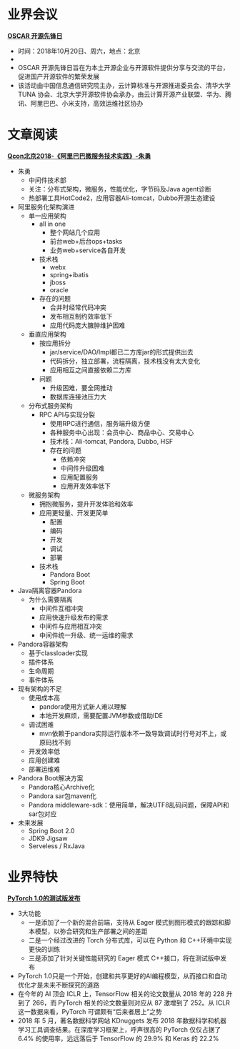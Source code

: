 ﻿# 业界会议

[**OSCAR 开源先锋日**](http://www.caict.ac.cn/xwdt/hyxw/201810/t20181010_186651.htm)
* 时间：2018年10月20日、周六，地点：北京
* 
* OSCAR 开源先锋日旨在为本土开源企业与开源软件提供分享与交流的平台，促进国产开源软件的繁荣发展
* 该活动由中国信息通信研究院主办，云计算标准与开源推进委员会、清华大学 TUNA 协会、北京大学开源软件协会承办，由云计算开源产业联盟、华为、腾讯、阿里巴巴、小米支持，高效运维社区协办


# 文章阅读

[**Qcon北京2018-《阿里巴巴微服务技术实践》-朱勇**]()
* 朱勇
   * 中间件技术部
   * 关注：分布式架构，微服务，性能优化，字节码及Java agent诊断
   * 热部署工具HotCode2，应用容器Ali-tomcat，Dubbo开源生态建设
* 阿里服务化架构演进
   * 单一应用架构
      * all in one
         * 整个网站几个应用
         * 前台web+后台ops+tasks
         * 业务web+service各自开发
      * 技术栈
         * webx
         * spring+ibatis
         * jboss
         * oracle
      * 存在的问题
         * 合并时经常代码冲突
         * 发布相互制约效率低下
         * 应用代码庞大臃肿维护困难
   * 垂直应用架构
      * 按应用拆分
         * jar/service/DAO/Impl都已二方库jar的形式提供出去
         * 代码拆分，独立部署，流程隔离，技术栈没有太大变化
         * 应用相互之间直接依赖二方库
      * 问题
         * 升级困难，要全网推动
         * 数据库连接池压力大
   * 分布式服务架构
      * RPC API与实现分裂
         * 使用RPC进行通信，服务端升级方便
         * 各种服务中心出现：会员中心、商品中心、交易中心
         * 技术栈：Ali-tomcat, Pandora, Dubbo, HSF
         * 存在的问题
            * 依赖冲突
            * 中间件升级困难
            * 应用配置服务
            * 应用开发效率低下
    * 微服务架构
       * 拥抱微服务，提升开发体验和效率
       * 应用更轻量、开发更简单
          * 配置
          * 编码
          * 开发
          * 调试
          * 部署
       * 技术栈
          * Pandora Boot
          * Spring Boot
* Java隔离容器Pandora
   * 为什么需要隔离
      * 中间件互相冲突
      * 应用快速升级发布的需求
      * 中间件与应用相互冲突
      * 中间件统一升级、统一运维的需求
* Pandora容器架构
   * 基于classloader实现
   * 插件体系
   * 生命周期
   * 事件体系
* 现有架构的不足
   * 使用成本高
      * pandora使用方式新人难以理解
      * 本地开发麻烦，需要配置JVM参数或借助IDE
   * 调试困难
      * mvn依赖于pandora实际运行版本不一致导致调试时行号对不上，或原码找不到
   * 开发效率低
   * 应用创建难
   * 部署运维难
* Pandora Boot解决方案
   * Pandora核心Archive化
   * Pandora sar包maven化
   * Pandora middleware-sdk：使用简单，解决UTF8乱码问题，保障API和sar包对应
* 未来发展
   * Spring Boot 2.0
   * JDK9 Jigsaw
   * Serveless / RxJava



# 业界特快


[**PyTorch 1.0的测试版发布**](http://www.fromgeek.com/ai/197588.html)
* 3大功能
   * 一是添加了一个新的混合前端，支持从 Eager 模式到图形模式的跟踪和脚本模型，以弥合研究和生产部署之间的差距
   * 二是一个经过改进的 Torch 分布式库，可以在 Python 和 C++环境中实现更快的训练
   * 三是添加了针对关键性能研究的 Eager 模式 C++接口，将在测试版中发布
* PyTorch 1.0只是一个开始，创建和共享更好的AI编程模型，从而接口和自动优化才是未来不断探究的道路
* 在今年的 AI 顶会 ICLR 上，TensorFlow 相关的论文数量从 2018 年的 228 升到了 266，而 PyTorch 相关的论文数量则对应从 87 激增到了 252。从 ICLR 这一数据来看，PyTorch 可谓颇有“后来者居上”之势
* 2018 年 5 月，著名数据科学网站 KDnuggets 发布 2018 年数据科学和机器学习工具调查结果。在深度学习框架上，呼声很高的 PyTorch 仅仅占据了 6.4% 的使用率，远远落后于 TensorFlow 的 29.9% 和 Keras 的 22.2%




